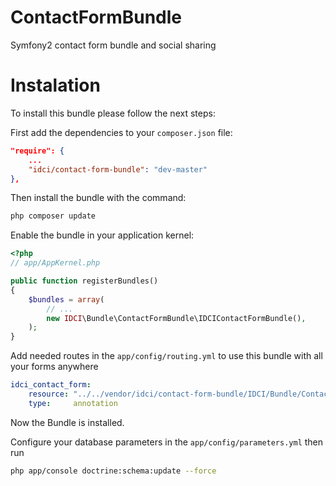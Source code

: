 ContactFormBundle
=================

Symfony2 contact form bundle and social sharing


Instalation
===========

To install this bundle please follow the next steps:

First add the dependencies to your `composer.json` file:

```json
"require": {
    ...
    "idci/contact-form-bundle": "dev-master"
},
```

Then install the bundle with the command:

```sh
php composer update
```

Enable the bundle in your application kernel:

```php
<?php
// app/AppKernel.php

public function registerBundles()
{
    $bundles = array(
        // ...
        new IDCI\Bundle\ContactFormBundle\IDCIContactFormBundle(),
    );
}
```

Add needed routes in the `app/config/routing.yml` to use this bundle with all your forms anywhere

```yml
idci_contact_form:
    resource: "../../vendor/idci/contact-form-bundle/IDCI/Bundle/ContactFormBundle/Controller"
    type:     annotation
```

Now the Bundle is installed.

Configure your database parameters in the `app/config/parameters.yml` then run

```sh
php app/console doctrine:schema:update --force
```